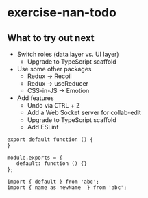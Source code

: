 # exercise-nan-todo

## What to try out next

- Switch roles (data layer vs. UI layer)
   - Upgrade to TypeScript scaffold
- Use some other packages
   - Redux -> Recoil
   - Redux -> useReducer
   - CSS-in-JS -> Emotion
- Add features
   - Undo via <kbd>CTRL</kbd> + <kbd>Z</kbd>
   - Add a Web Socket server for collab-edit
   - Upgrade to TypeScript scaffold
   - Add ESLint

```
export default function () {
}

module.exports = {
   default: function () {}
};

import { default } from 'abc';
import { name as newName  } from 'abc';
```